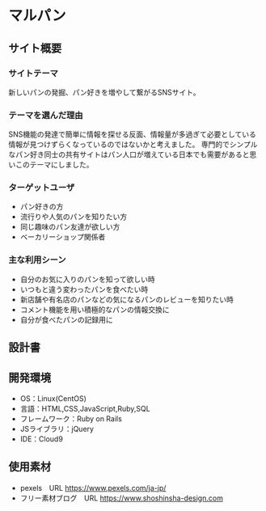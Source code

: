 # マルパン

## サイト概要
### サイトテーマ
新しいパンの発掘、パン好きを増やして繋がるSNSサイト。

### テーマを選んだ理由
SNS機能の発達で簡単に情報を探せる反面、情報量が多過ぎて必要としている情報が見つけずらくなっているのではないかと考えました。
専門的でシンプルなパン好き同士の共有サイトはパン人口が増えている日本でも需要があると思いこのテーマにしました。

### ターゲットユーザ
- パン好きの方
- 流行りや人気のパンを知りたい方
- 同じ趣味のパン友達が欲しい方
- ベーカリーショップ関係者

### 主な利用シーン
- 自分のお気に入りのパンを知って欲しい時
- いつもと違う変わったパンを食べたい時
- 新店舗や有名店のパンなどの気になるパンのレビューを知りたい時
- コメント機能を用い積極的なパンの情報交換に
- 自分が食べたパンの記録用に

## 設計書


## 開発環境
- OS：Linux(CentOS)
- 言語：HTML,CSS,JavaScript,Ruby,SQL
- フレームワーク：Ruby on Rails
- JSライブラリ：jQuery
- IDE：Cloud9

## 使用素材
- pexels　URL https://www.pexels.com/ja-jp/
- フリー素材ブログ　URL https://www.shoshinsha-design.com